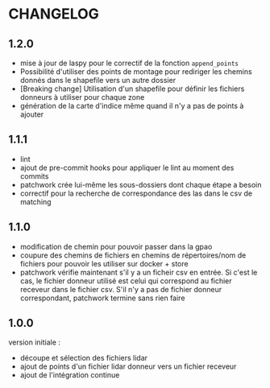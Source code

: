 # CHANGELOG

## 1.2.0
- mise à jour de laspy pour le correctif de la fonction `append_points`
- Possibilité d'utiliser des points de montage pour rediriger les chemins donnés dans le shapefile vers un autre dossier
- [Breaking change] Utilisation d'un shapefile pour définir les fichiers donneurs à utiliser pour chaque zone
- génération de la carte d'indice même quand il n'y a pas de points à ajouter

## 1.1.1
- lint
- ajout de pre-commit hooks pour appliquer le lint au moment des commits
- patchwork crée lui-même les sous-dossiers dont chaque étape a besoin
- correctif pour la recherche de correspondance des las dans le csv de matching

## 1.1.0
- modification de chemin pour pouvoir passer dans la gpao
- coupure des chemins de fichiers en chemins de répertoires/nom de fichiers pour pouvoir les utiliser sur docker + store
- patchwork vérifie maintenant s'il y a un ficheir csv en entrée. Si c'est le cas, le fichier donneur utilisé est celui qui correspond au fichier receveur dans le fichier csv. S'il n'y a pas de fichier donneur correspondant, patchwork termine sans rien faire

## 1.0.0
version initiale :
- découpe et sélection des fichiers lidar
- ajout de points d'un fichier lidar donneur vers un fichier receveur
- ajout de l'intégration continue